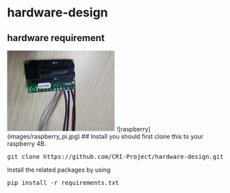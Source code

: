 # hardware-design

## hardware requirement
<img src="images/sensor.jpg" width="50%">
![raspberry](images/raspberry_pi.jpg)
## Install
you should first clone this to your raspberry 4B.
<pre>git clone https://github.com/CRI-Project/hardware-design.git</pre> 
Install the related packages by using 
<pre>pip install -r requirements.txt</pre>



